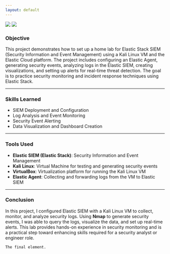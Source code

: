 ```yaml
---
layout: default
---
```

<div>
    <a href="https://www.linkedin.com/in/simardeep1098"><img src="https://img.shields.io/badge/-LinkedIn-0072b1?&style=for-the-badge&logo=linkedin&logoColor=white" /></a>
    <a href="https://github.com/Simardeep1098"><img src="https://img.shields.io/badge/-GitHub-000000?&style=for-the-badge&logo=github&logoColor=white" /></a>
</div>


### Objective
This project demonstrates how to set up a home lab for Elastic Stack SIEM (Security Information and Event Management) using a Kali Linux VM and the Elastic Cloud platform. The project includes configuring an Elastic Agent, generating security events, analyzing logs in the Elastic SIEM, creating visualizations, and setting up alerts for real-time threat detection. The goal is to practice security monitoring and incident response techniques using Elastic Stack.

---

### Skills Learned
- SIEM Deployment and Configuration
- Log Analysis and Event Monitoring
- Security Event Alerting
- Data Visualization and Dashboard Creation

---

### Tools Used
- **Elastic SIEM (Elastic Stack)**: Security Information and Event Management
- **Kali Linux**: Virtual Machine for testing and generating security events
- **VirtualBox**: Virtualization platform for running the Kali Linux VM
- **Elastic Agent**: Collecting and forwarding logs from the VM to Elastic SIEM

---

### Conclusion
In this project, I configured Elastic SIEM with a Kali Linux VM to collect, monitor, and analyze security logs. Using **Nmap** to generate security events, I was able to query the logs, visualize the data, and set up real-time alerts. This lab provides hands-on experience in security monitoring and is a practical step toward enhancing skills required for a security analyst or engineer role.

```
The final element.
```
